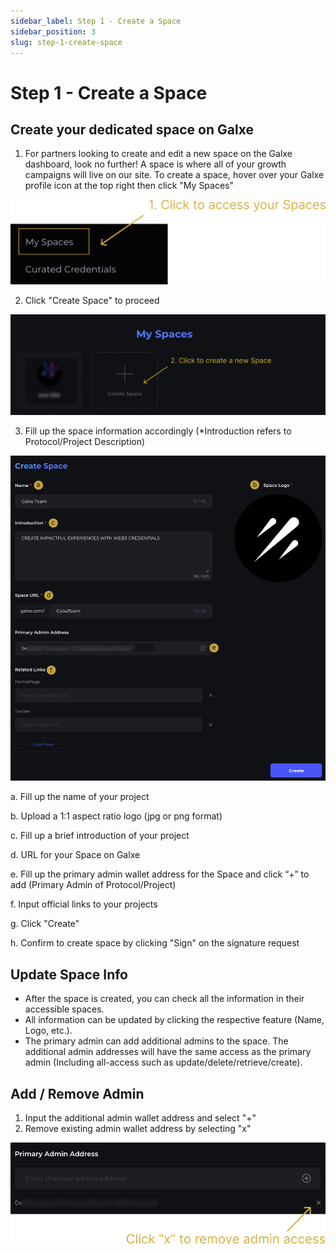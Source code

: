 ```yaml
---
sidebar_label: Step 1 - Create a Space
sidebar_position: 3
slug: step-1-create-space
---
```

# Step 1 - Create a Space

## Create your dedicated space on Galxe

1. For partners looking to create and edit a new space on the Galxe dashboard, look no further! A space is where all of your growth campaigns will live on our site. To create a space, hover over your Galxe profile icon at the top right then click "My Spaces" 

![MySpaces.png](assets/MySpaces.png)

2. Click "Create Space" to proceed

![CreateSpace.png](assets/CreateSpace.png)

3. Fill up the space information accordingly (*Introduction refers to Protocol/Project Description) 

![SpaceInfo.png](assets/SpaceInfo.png)

a. Fill up the name of your project


b. Upload a 1:1 aspect ratio logo (jpg or png format)


c. Fill up a brief introduction of your project


d. URL for your Space on Galxe


e. Fill up the primary admin wallet address for the Space and click “+” to add (Primary Admin of Protocol/Project)


f. Input official links to your projects


g. Click "Create"


h. Confirm to create space by clicking "Sign" on the signature request

## Update Space Info

* After the space is created, you can check all the information in their accessible spaces.
* All information can be updated by clicking the respective feature (Name, Logo, etc.).
* The primary admin can add additional admins to the space. The additional admin addresses will have the same access as the primary admin (Including all-access such as update/delete/retrieve/create).

## Add / Remove Admin

1. Input the additional admin wallet address and select "+"
2. Remove existing admin wallet address by selecting "x"

![RemoveAdmin.png](assets/RemoveAdmin.png)